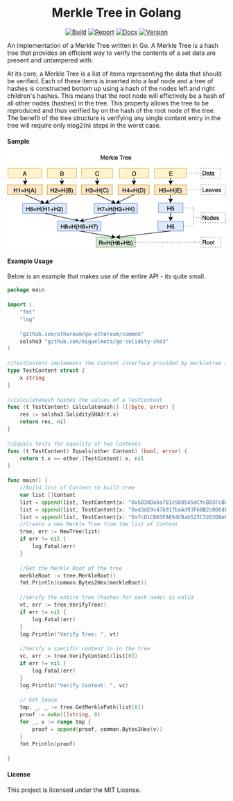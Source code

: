<h1 align="center">Merkle Tree in Golang</h1>
<p align="center">
<a href="https://travis-ci.org/cbergoon/merkletree"><img src="https://travis-ci.org/cbergoon/merkletree.svg?branch=master" alt="Build"></a>
<a href="https://goreportcard.com/report/github.com/cbergoon/merkletree"><img src="https://goreportcard.com/badge/github.com/cbergoon/merkletree?1=1" alt="Report"></a>
<a href="https://godoc.org/github.com/cbergoon/merkletree"><img src="https://img.shields.io/badge/godoc-reference-brightgreen.svg" alt="Docs"></a>
<a href="#"><img src="https://img.shields.io/badge/version-0.1.0-brightgreen.svg" alt="Version"></a>
</p>

An implementation of a Merkle Tree written in Go. A Merkle Tree is a hash tree that provides an efficient way to verify
the contents of a set data are present and untampered with.

At its core, a Merkle Tree is a list of items representing the data that should be verified. Each of these items
is inserted into a leaf node and a tree of hashes is constructed bottom up using a hash of the nodes left and
right children's hashes. This means that the root node will effictively be a hash of all other nodes (hashes) in
the tree. This property allows the tree to be reproduced and thus verified by on the hash of the root node
of the tree. The benefit of the tree structure is verifying any single content entry in the tree will require only
nlog2(n) steps in the worst case.

#### Sample
![merkletree](merkle.png)


#### Example Usage
Below is an example that makes use of the entire API - its quite small.
```go
package main

import (
	"fmt"
	"log"

	"github.com/ethereum/go-ethereum/common"
	solsha3 "github.com/miguelmota/go-solidity-sha3"
)

//TestContent implements the Content interface provided by merkletree and represents the content stored in the tree.
type TestContent struct {
	x string
}

//CalculateHash hashes the values of a TestContent
func (t TestContent) CalculateHash() ([]byte, error) {
	res := solsha3.SoliditySHA3(t.x)
	return res, nil
}

//Equals tests for equality of two Contents
func (t TestContent) Equals(other Content) (bool, error) {
	return t.x == other.(TestContent).x, nil
}

func main() {
	//Build list of Content to build tree
	var list []Content
	list = append(list, TestContent{x: "0x5B38Da6a701c568545dCfcB03FcB875f56beddC4"})
	list = append(list, TestContent{x: "0xd3dE9c47b917baAd93F68B2c0D6dEe857D20b015"})
	list = append(list, TestContent{x: "0x7cD1CB03FAE64CBab525C3263DBeB821Afd64483"})
	//Create a new Merkle Tree from the list of Content
	tree, err := NewTree(list)
	if err != nil {
		log.Fatal(err)
	}

	//Get the Merkle Root of the tree
	merkleRoot := tree.MerkleRoot()
	fmt.Println(common.Bytes2Hex(merkleRoot))

	//Verify the entire tree (hashes for each node) is valid
	vt, err := tree.VerifyTree()
	if err != nil {
		log.Fatal(err)
	}
	log.Println("Verify Tree: ", vt)

	//Verify a specific content in in the tree
	vc, err := tree.VerifyContent(list[0])
	if err != nil {
		log.Fatal(err)
	}
	log.Println("Verify Content: ", vc)

	// Get leave
	tmp, _, _ := tree.GetMerklePath(list[0])
	proof := make([]string, 0)
	for _, v := range tmp {
		proof = append(proof, common.Bytes2Hex(v))
	}
	fmt.Println(proof)

}


```

#### License
This project is licensed under the MIT License.
